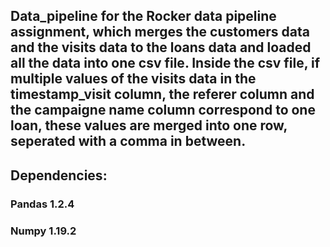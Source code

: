 ## Data_pipeline for the Rocker data pipeline assignment, which merges the customers data and the visits data to the loans data and loaded all the data into one csv file. Inside the csv file, if multiple values of the visits data in the timestamp_visit column, the referer column and the campaigne name column correspond to one loan, these values are merged into one row, seperated with a comma in between. 

## Dependencies:

### Pandas 1.2.4
### Numpy 1.19.2


